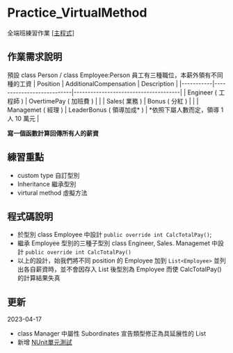 # Practice_VirtualMethod
全端班練習作業 [[主程式]](https://github.com/kaonlee/Practice_VirtualMethod/blob/master/Practice_VirtualMethod/Program.cs)

## 作業需求說明
預設 class Person / class Employee:Person
員工有三種職位，本薪外領有不同種的工資
| Position  | AdditionalCompensation    | Description                          |
|-----------|---------------------------|--------------------------------------|
| Engineer ( 工程師 )  | OvertimePay ( 加班費 )    |                                      |
| Sales( 業務 ) | Bonus ( 分紅 )            |                                      |
| Managemet ( 經理 ) | LeaderBonus ( 領導加成* ) | *依照下屬人數而定，領導 1 人 10 萬元 |

**寫一個函數計算回傳所有人的薪資**

## 練習重點
  - custom type 自訂型別
  - Inheritance 繼承型別
  - virtural method 虛擬方法
  
## 程式碼說明
- 於型別 class Employee 中設計  `public override int CalcTotalPay()`;
- 繼承 Employee 型別的三種子型別 class Engineer, Sales. Managemet 中設計 `public override int CalcTotalPay()`
- 以上的設計，始我們將不同 position 的 Employee 加到 `List<Employee>` 並列出各自薪資時，並不會因存入 List<Employee> 後型別為 Employee 而使 CalcTotalPay() 的計算結果失真

## 更新
2023-04-17
- class Manager 中屬性 Subordinates 宣告類型修正為具延展性的 List<Employee>
- 新增 [NUnit單元測試](https://github.com/kaonlee/Practice_VirtualMethod/blob/master/TestProject1/UnitTest1.cs)

